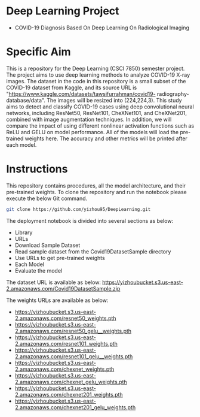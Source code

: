 # Deep Learning Project 
- COVID-19 Diagnosis Based On Deep Learning On Radiological Imaging
# Specific Aim
This is a repository for the Deep Learning (CSCI 7850) semester project. The project aims to use deep learning methods to analyze COVID-19 X-ray images. The dataset in the code in this repository is a small subset of the COVID-19 dataset from Kaggle, and its source URL is "https://www.kaggle.com/datasets/tawsifurrahman/covid19- radiography- database/data". The images will be resized into (224,224,3). This study aims to detect and classify COVID-19 cases using deep convolutional neural networks, including ResNet50, ResNet101, CheXNet101, and CheXNet201, combined with image augmentation techniques. In addition, we will compare the impact of using different nonlinear activation functions such as ReLU and GELU on model performance. All of the models will load the pre-trained weights here. The accuracy and other metrics will be printed after each model.
# Instructions
This repository contains  procedures, all the model architecture, and their pre-trained weights.
To clone the repository and run the notebook please execute the below Git command.
```sh
git clone https://github.com/yizhou95/DeepLearning.git
```
  
The deployment notebook is divided into several sections as below:
* Library
* URLs
* Download Sample Dataset
* Read sample dataset from the Covid19DatasetSample directory
* Use URLs to get pre-trained weights
* Each Model
* Evaluate the model

The dataset URL is available as below:
https://yizhoubucket.s3.us-east-2.amazonaws.com/Covid19DatasetSample.zip

The weights URLs are available as below:
* https://yizhoubucket.s3.us-east-2.amazonaws.com/resnet50_weights.pth
* https://yizhoubucket.s3.us-east-2.amazonaws.com/resnet50_gelu__weights.pth
* https://yizhoubucket.s3.us-east-2.amazonaws.com/resnet101_weights.pth
* https://yizhoubucket.s3.us-east-2.amazonaws.com/resnet101_gelu__weights.pth
* https://yizhoubucket.s3.us-east-2.amazonaws.com/chexnet_weights.pth
* https://yizhoubucket.s3.us-east-2.amazonaws.com/chexnet_gelu_weights.pth
* https://yizhoubucket.s3.us-east-2.amazonaws.com/chexnet201_weights.pth
* https://yizhoubucket.s3.us-east-2.amazonaws.com/chexnet201_gelu_weights.pth


